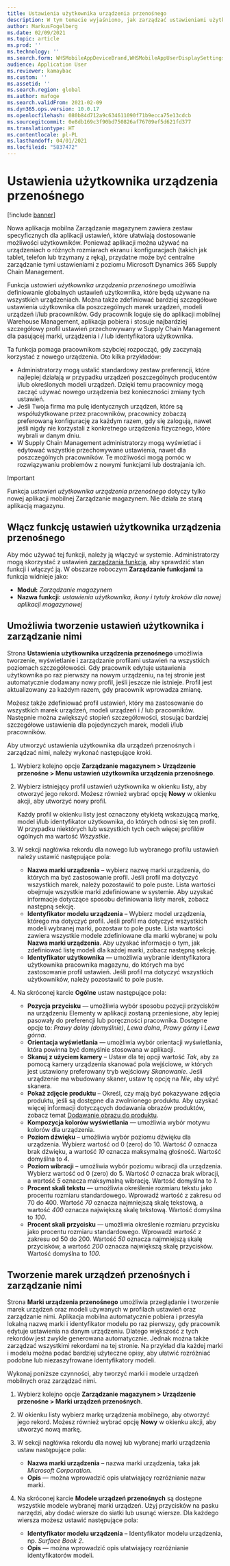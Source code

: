 ```yaml
---
title: Ustawienia użytkownika urządzenia przenośnego
description: W tym temacie wyjaśniono, jak zarządzać ustawieniami użytkownika urządzenia przenośnego dla pracowników magazynu.
author: MarkusFogelberg
ms.date: 02/09/2021
ms.topic: article
ms.prod: ''
ms.technology: ''
ms.search.form: WHSMobileAppDeviceBrand,WHSMobileAppUserDisplaySettings
audience: Application User
ms.reviewer: kamaybac
ms.custom: ''
ms.assetid: ''
ms.search.region: global
ms.author: mafoge
ms.search.validFrom: 2021-02-09
ms.dyn365.ops.version: 10.0.17
ms.openlocfilehash: 080b84d712a9c634611090f71b9ecca75e13cdcb
ms.sourcegitcommit: 0e8db169c3f90bd750826af76709ef5d621fd377
ms.translationtype: HT
ms.contentlocale: pl-PL
ms.lasthandoff: 04/01/2021
ms.locfileid: "5837472"
---
```

# <a name="mobile-device-user-settings"></a>Ustawienia użytkownika urządzenia przenośnego

[!include [banner](../../includes/banner.md)]

Nowa aplikacja mobilna Zarządzanie magazynem zawiera zestaw specyficznych dla aplikacji ustawień, które ułatwiają dostosowanie możliwości użytkowników. Ponieważ aplikacji można używać na urządzeniach o różnych rozmiarach ekranu i konfiguracjach (takich jak tablet, telefon lub trzymany z ręką), przydatne może być centralne zarządzanie tymi ustawieniami z poziomu Microsoft Dynamics 365 Supply Chain Management.

Funkcja *ustawień użytkownika urządzenia przenośnego* umożliwia definiowanie globalnych ustawień użytkownika, które będą używane na wszystkich urządzeniach. Można także zdefiniować bardziej szczegółowe ustawienia użytkownika dla poszczególnych marek urządzeń, modeli urządzeń i/lub pracowników. Gdy pracownik loguje się do aplikacji mobilnej Warehouse Management, aplikacja pobiera i stosuje najbardziej szczegółowy profil ustawień przechowywany w Supply Chain Management dla pasującej marki, urządzenia i / lub identyfikatora użytkownika.

Ta funkcja pomaga pracownikom szybciej rozpocząć, gdy zaczynają korzystać z nowego urządzenia. Oto kilka przykładów:

- Administratorzy mogą ustalić standardowy zestaw preferencji, które najlepiej działają w przypadku urządzeń poszczególnych producentów i/lub określonych modeli urządzeń. Dzięki temu pracownicy mogą zacząć używać nowego urządzenia bez konieczności zmiany tych ustawień.
- Jeśli Twoja firma ma pulę identycznych urządzeń, które są współużytkowane przez pracowników, pracownicy zobaczą preferowaną konfigurację za każdym razem, gdy się zalogują, nawet jeśli nigdy nie korzystali z konkretnego urządzenia fizycznego, które wybrali w danym dniu.
- W Supply Chain Management administratorzy mogą wyświetlać i edytować wszystkie przechowywane ustawienia, nawet dla poszczególnych pracowników. Te możliwości mogą pomóc w rozwiązywaniu problemów z nowymi funkcjami lub dostrajania ich.

> [!IMPORTANT]
> Funkcja *ustawień użytkownika urządzenia przenośnego* dotyczy tylko nowej aplikacji mobilnej Zarządzanie magazynem. Nie działa ze starą aplikacją magazynu.

## <a name="turn-on-the-mobile-device-user-settings-feature"></a>Włącz funkcję ustawień użytkownika urządzenia przenośnego

Aby móc używać tej funkcji, należy ją włączyć w systemie. Administratorzy mogą skorzystać z ustawień [zarządzania funkcją](../../fin-ops-core/fin-ops/get-started/feature-management/feature-management-overview.md), aby sprawdzić stan funkcji i włączyć ją. W obszarze roboczym **Zarządzanie funkcjami** ta funkcja widnieje jako:

- **Moduł:** *Zarządzanie magazynem*
- **Nazwa funkcji:** *ustawienia użytkownika, ikony i tytuły kroków dla nowej aplikacji magazynowej*

## <a name="create-and-manage-user-settings"></a>Umożliwia tworzenie ustawień użytkownika i zarządzanie nimi

Strona **Ustawienia użytkownika urządzenia przenośnego** umożliwia tworzenie, wyświetlanie i zarządzanie profilami ustawień na wszystkich poziomach szczegółowości. Gdy pracownik edytuje ustawienia użytkownika po raz pierwszy na nowym urządzeniu, na tej stronie jest automatycznie dodawany nowy profil, jeśli jeszcze nie istnieje. Profil jest aktualizowany za każdym razem, gdy pracownik wprowadza zmianę.

Możesz także zdefiniować profil ustawień, który ma zastosowanie do wszystkich marek urządzeń, modeli urządzeń i / lub pracowników. Następnie można zwiększyć stopień szczegółowości, stosując bardziej szczegółowe ustawienia dla pojedynczych marek, modeli i/lub pracowników.

Aby utworzyć ustawienia użytkownika dla urządzeń przenośnych i zarządzać nimi, należy wykonać następujące kroki.

1. Wybierz kolejno opcje **Zarządzanie magazynem \> Urządzenie przenośne \> Menu ustawień użytkownika urządzenia przenośnego**.
1. Wybierz istniejący profil ustawień użytkownika w okienku listy, aby otworzyć jego rekord. Możesz również wybrać opcję **Nowy** w okienku akcji, aby utworzyć nowy profil.

    Każdy profil w okienku listy jest oznaczony etykietą wskazującą markę, model i/lub identyfikator użytkownika, do których odnosi się ten profil. W przypadku niektórych lub wszystkich tych cech więcej profilów ogólnych ma wartość *Wszystkie*.

1. W sekcji nagłówka rekordu dla nowego lub wybranego profilu ustawień należy ustawić następujące pola:

    - **Nazwa marki urządzenia** – wybierz nazwę marki urządzenia, do których ma być zastosowanie profil. Jeśli profil ma dotyczyć wszystkich marek, należy pozostawić to pole puste. Lista wartości obejmuje wszystkie marki zdefiniowane w systemie. Aby uzyskać informacje dotyczące sposobu definiowania listy marek, zobacz następną sekcję.
    - **Identyfikator modelu urządzenia** – Wybierz model urządzenia, którego ma dotyczyć profil. Jeśli profil ma dotyczyć wszystkich modeli wybranej marki, pozostaw to pole puste. Lista wartości zawiera wszystkie modele zdefiniowane dla marki wybranej w polu **Nazwa marki urządzenia**. Aby uzyskać informacje o tym, jak zdefiniować listę modeli dla każdej marki, zobacz następną sekcję.
    - **Identyfikator użytkownika** — umożliwia wybranie identyfikatora użytkownika pracownika magazynu, do których ma być zastosowanie profil ustawień. Jeśli profil ma dotyczyć wszystkich użytkowników, należy pozostawić to pole puste.

1. Na skróconej karcie **Ogólne** ustaw następujące pola:

    - **Pozycja przycisku** — umożliwia wybór sposobu pozycji przycisków na urządzeniu Elementy w aplikacji zostaną przeniesione, aby lepiej pasowały do preferencji lub poręczności pracownika. Dostępne opcje to: *Prawy dolny (domyślnie)*, *Lewa dolna*, *Prawy górny* i *Lewa górna*.
    - **Orientacja wyświetlania** — umożliwia wybór orientacji wyświetlania, która powinna być domyślnie stosowana w aplikacji.
    - **Skanuj z użyciem kamery** – Ustaw dla tej opcji wartość *Tak*, aby za pomocą kamery urządzenia skanować pola wejściowe, w których jest ustawiony preferowany tryb wejściowy *Skanowanie*. Jeśli urządzenie ma wbudowany skaner, ustaw tę opcję na *Nie*, aby użyć skanera.
    - **Pokaż zdjęcie produktu** – Określ, czy mają być pokazywane zdjęcia produktu, jeśli są dostępne dla zwolnionego produktu. Aby uzyskać więcej informacji dotyczących dodawania obrazów produktów, zobacz temat [Dodawanie obrazu do produktu](../pim/tasks/add-image-product.md).
    - **Kompozycja kolorów wyświetlania** — umożliwia wybór motywu kolorów dla urządzenia.
    - **Poziom dźwięku** – umożliwia wybór poziomu dźwięku dla urządzenia. Wybierz wartość od 0 (zero) do 10. Wartość *0* oznacza brak dźwięku, a wartość *10* oznacza maksymalną głośność. Wartość domyślna to *4*.
    - **Poziom wibracji** – umożliwia wybór poziomu wibracji dla urządzenia. Wybierz wartość od 0 (zero) do 5. Wartość *0* oznacza brak wibracji, a wartość *5* oznacza maksymalną wibrację. Wartość domyślna to *1*.
    - **Procent skali tekstu** — umożliwia określenie rozmiaru tekstu jako procentu rozmiaru standardowego. Wprowadź wartość z zakresu od 70 do 400. Wartość *70* oznacza najmniejszą skalę tekstową, a wartość *400* oznacza największą skalę tekstową. Wartość domyślna to *100*.
    - **Procent skali przycisku** — umożliwia określenie rozmiaru przycisku jako procentu rozmiaru standardowego. Wprowadź wartość z zakresu od 50 do 200. Wartość *50* oznacza najmniejszą skalę przycisków, a wartość *200* oznacza największą skalę przycisków. Wartość domyślna to *100*.

## <a name="create-and-manage-mobile-device-brands"></a>Tworzenie marek urządzeń przenośnych i zarządzanie nimi

Strona **Marki urządzenia przenośnego** umożliwia przeglądanie i tworzenie marek urządzeń oraz modeli używanych w profilach ustawień oraz zarządzanie nimi. Aplikacja mobilna automatycznie pobiera i przesyła lokalną nazwę marki i identyfikator modelu po raz pierwszy, gdy pracownik edytuje ustawienia na danym urządzeniu. Dlatego większość z tych rekordów jest zwykle generowana automatycznie. Jednak można także zarządzać wszystkimi rekordami na tej stronie. Na przykład dla każdej marki i modelu można podać bardziej użyteczne opisy, aby ułatwić rozróżniać podobne lub niezaszyfrowane identyfikatory modeli.

Wykonaj poniższe czynności, aby tworzyć marki i modele urządzeń mobilnych oraz zarządzać nimi.

1. Wybierz kolejno opcje **Zarządzanie magazynem \> Urządzenie przenośne \> Marki urządzeń przenośnych**.
1. W okienku listy wybierz markę urządzenia mobilnego, aby otworzyć jego rekord. Możesz również wybrać opcję **Nowy** w okienku akcji, aby utworzyć nową markę.
1. W sekcji nagłówka rekordu dla nowej lub wybranej marki urządzenia ustaw następujące pola:

    - **Nazwa marki urządzenia** – nazwa marki urządzenia, taka jak *Microsoft Corporation*.
    - **Opis** — można wprowadzić opis ułatwiający rozróżnianie nazw marki.

1. Na skróconej karcie **Modele urządzeń przenośnych** są dostępne wszystkie modele wybranej marki urządzeń. Użyj przycisków na pasku narzędzi, aby dodać wiersze do siatki lub usunąć wiersze. Dla każdego wiersza możesz ustawić następujące pola:

    - **Identyfikator modelu urządzenia** – Identyfikator modelu urządzenia, np. *Surface Book 2*.
    - **Opis** — można wprowadzić opis ułatwiający rozróżnianie identyfikatorów modeli.

